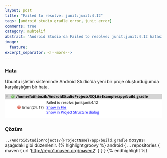 ```yaml
---
layout: post
title: "Failed to resolve: junit:junit:4.12"
tags: [android studio gradle error, junit error]
comments: true
category: muhtelif
abstract: "Android Studio'da Failed to resolve: junit:junit:4.12 hatasının çözümü"
image:
  feature:
excerpt_separator: <!--more-->
---
```


### Hata
Ubuntu işletim sisteminde Android Studio'da yeni bir proje oluşturduğumda karşılaştığım bir hata.

<!--more-->

<img style="max-width: 100%;" src="/images/failed-to-resolve-junit/junit error.png" alt="Grandle junit hatası" height="auto">

### Çözüm
`../AndroidStudioProjects/{ProjectName}/app/build.gradle` dosyası aşağıdaki gibi düzenlenir.
{% highlight groovy %}
android {
    ...
    repositories {
        maven { url 'http://repo1.maven.org/maven2' }
    }
}
{% endhighlight %}

